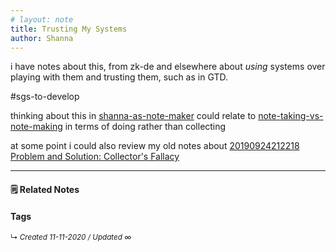 ```yaml
---
# layout: note
title: Trusting My Systems
author: Shanna
---
```


i have notes about this, from zk-de and elsewhere about *using* systems over playing with them and trusting them, such as in GTD. 

#sgs-to-develop 

thinking about this in [shanna-as-note-maker](zk-public/shanna-as-note-maker.md)
could relate to [note-taking-vs-note-making](zk-public/note-taking-vs-note-making.md) in terms of doing rather than collecting

at some point i could also review my old notes about [20190924212218 Problem and Solution: Collector's Fallacy](20190924212218%20Problem%20and%20Solution:%20Collector's%20Fallacy)

------------------------


#### 🗒 Related Notes



#### Tags


<small>↳ <i>Created 11-11-2020 / Updated ∞ </i></small>

